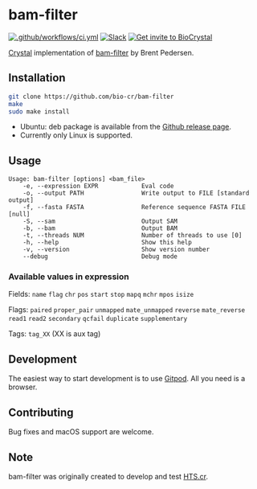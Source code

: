 # bam-filter

[![.github/workflows/ci.yml](https://github.com/bio-cr/bam-filter/actions/workflows/ci.yml/badge.svg)](https://github.com/bio-cr/bam-filter/actions/workflows/ci.yml)
[![Slack](http://img.shields.io/badge/slack-bio--crystal-purple?labelColor=000000&logo=slack)](https://bio-crystal.slack.com/)
[![Get invite to BioCrystal](http://img.shields.io/badge/Get_invite_to_BioCrystal-purple?labelColor=000000&logo=slack)](https://join.slack.com/t/bio-crystal/shared_invite/zt-tas46pww-JSEloonmn3Ma5eD2~VeT_g)

[Crystal](https://github.com/crystal-lang/crystal) implementation of [bam-filter](https://github.com/brentp/hts-nim-tools) by Brent Pedersen. 

## Installation

```sh
git clone https://github.com/bio-cr/bam-filter
make
sudo make install
```

* Ubuntu: deb package is available from the [Github release page](https://github.com/bio-cr/bam-filter/releases).
* Currently only Linux is supported.

## Usage

```
Usage: bam-filter [options] <bam_file>
    -e, --expression EXPR            Eval code
    -o, --output PATH                Write output to FILE [standard output]
    -f, --fasta FASTA                Reference sequence FASTA FILE [null]
    -S, --sam                        Output SAM
    -b, --bam                        Output BAM
    -t, --threads NUM                Number of threads to use [0]
    -h, --help                       Show this help
    -v, --version                    Show version number
    --debug                          Debug mode
```

### Available values in expression

Fields: `name` `flag` `chr` `pos` `start` `stop` `mapq` `mchr` `mpos` `isize`

Flags: `paired` `proper_pair` `unmapped` `mate_unmapped`
       `reverse` `mate_reverse` `read1` `read2` `secondary`
       `qcfail` `duplicate` `supplementary`

Tags:  `tag_XX` (XX is aux tag)

## Development

The easiest way to start development is to use [Gitpod](https://www.gitpod.io/). All you need is a browser.

## Contributing

Bug fixes and macOS support are welcome.

## Note

bam-filter was originally created to develop and test [HTS.cr](https://github.com/bio-cr/hts.cr).

